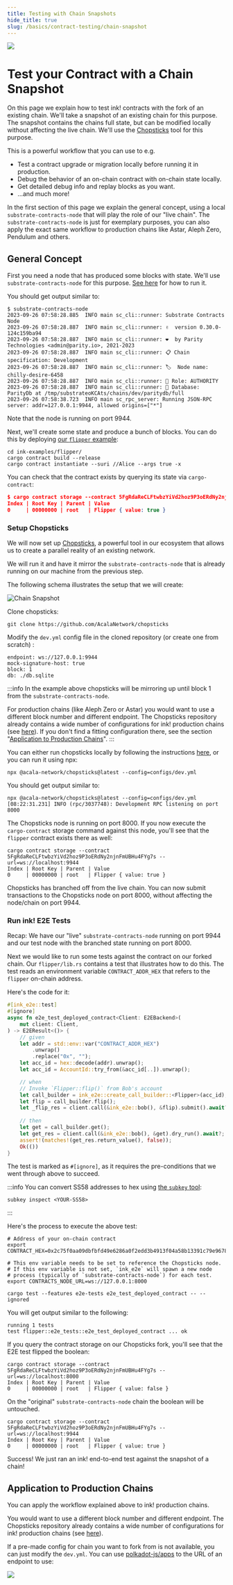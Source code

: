 ```yaml
---
title: Testing with Chain Snapshots
hide_title: true
slug: /basics/contract-testing/chain-snapshot
---
```


<img src="/img/title/blockchain-fork.svg" className="titlePic" />

# Test your Contract with a Chain Snapshot

On this page we explain how to test ink! contracts with the
fork of an existing chain. We'll take a snapshot of an existing
chain for this purpose. The snapshot contains the chains full state,
but can be modified locally without affecting the live chain. 
We'll use the [Chopsticks](https://github.com/AcalaNetwork/chopsticks)
tool for this purpose.

This is a powerful workflow that you can use to e.g.

* Test a contract upgrade or migration locally before running it in production.
* Debug the behavior of an on-chain contract with on-chain state locally.
* Get detailed debug info and replay blocks as you want.
* …and much more!

In the first section of this page we explain the general concept, using a local
`substrate-contracts-node` that will play the role of our "live chain".
The `substrate-contracts-node` is just for exemplary purposes, you can also 
apply the exact same workflow to production chains like Astar, Aleph Zero,
Pendulum and others.

## General Concept

First you need a node that has produced some blocks with state. We'll
use `substrate-contracts-node` for this purpose.
[See here](/5.x/getting-started/running-substrate/) for how to run it.

You should get output similar to:

```
$ substrate-contracts-node
2023-09-26 07:58:28.885  INFO main sc_cli::runner: Substrate Contracts Node    
2023-09-26 07:58:28.887  INFO main sc_cli::runner: ✌️  version 0.30.0-124c159ba94    
2023-09-26 07:58:28.887  INFO main sc_cli::runner: ❤️  by Parity Technologies <admin@parity.io>, 2021-2023    
2023-09-26 07:58:28.887  INFO main sc_cli::runner: 📋 Chain specification: Development    
2023-09-26 07:58:28.887  INFO main sc_cli::runner: 🏷  Node name: chilly-desire-6458    
2023-09-26 07:58:28.887  INFO main sc_cli::runner: 👤 Role: AUTHORITY    
2023-09-26 07:58:28.887  INFO main sc_cli::runner: 💾 Database: ParityDb at /tmp/substrateoKCAts/chains/dev/paritydb/full    
2023-09-26 07:58:38.723  INFO main sc_rpc_server: Running JSON-RPC server: addr=127.0.0.1:9944, allowed origins=["*"]  
```

Note that the node is running on port 9944.

Next, we'll create some state and produce a bunch of blocks. You can do this by deploying [our
`flipper` example](https://github.com/paritytech/ink-examples/tree/main/flipper):

```
cd ink-examples/flipper/
cargo contract build --release
cargo contract instantiate --suri //Alice --args true -x
```

You can check that the contract exists by querying its state via `cargo-contract`:

```json
$ cargo contract storage --contract 5FgRdaReCLFtwbzYiVd2hoz9P3oERdNy2njnFmUBHu4FYg7s
Index | Root Key | Parent | Value                                                                                                            
0     | 00000000 | root   | Flipper { value: true } 
```

### Setup Chopsticks

We will now set up [Chopsticks](https://github.com/AcalaNetwork/chopsticks),
a powerful tool in our ecosystem that allows us to create a parallel reality
of an existing network.

We will run it and have it mirror the `substrate-contracts-node` that is already running
on our machine from the previous step.

The following schema illustrates the setup that we will create:

<img className="schema2" width title="Test your smart contract on a Chopsticks branch" src="/img/test-smart-contract-with-chain-snapshot.svg" alt="Chain Snapshot" />

Clone chopsticks:

```
git clone https://github.com/AcalaNetwork/chopsticks
```

Modify the `dev.yml` config file in the cloned repository (or create one from scratch) :

```
endpoint: ws://127.0.0.1:9944
mock-signature-host: true
block: 1
db: ./db.sqlite
```

:::info
In the example above chopsticks will be mirroring up until block 1 from the
`substrate-contracts-node`.

For production chains (like Aleph Zero or Astar) you would want to use a different
block number and different endpoint. The Chopsticks repository already contains a
wide number of configurations for ink! production chains (see [here](https://github.com/AcalaNetwork/chopsticks/tree/master/configs)).
If you don't find a fitting configuration there, see the section
"[Application to Production Chains](#application-to-production-chains)".
:::

You can either run chopsticks locally by following the instructions
[here](https://github.com/AcalaNetwork/chopsticks#install), or
you can run it using npx:

```
npx @acala-network/chopsticks@latest --config=configs/dev.yml
```

You should get output similar to:

```
npx @acala-network/chopsticks@latest --config=configs/dev.yml
[08:22:31.231] INFO (rpc/3037748): Development RPC listening on port 8000
```

The Chopsticks node is running on port 8000.
If you now execute the `cargo-contract` storage command against this node, you'll see
that the `flipper` contract exists there as well:

```
cargo contract storage --contract 5FgRdaReCLFtwbzYiVd2hoz9P3oERdNy2njnFmUBHu4FYg7s --url=ws://localhost:9944
Index | Root Key | Parent | Value                                                                                                            
0     | 00000000 | root   | Flipper { value: true }
```

Chopsticks has branched off from the live chain.
You can now submit transactions to the Chopsticks node on port 8000,
without affecting the node/chain on port 9944.

### Run ink! E2E Tests

Recap: We have our "live" `substrate-contracts-node` running on port 9944
and our test node with the branched state running on port 8000.

Next we would like to run some tests against the contract on our forked chain. 
Our `flipper/lib.rs` contains a test that illustrates how to do this.
The test reads an environment variable `CONTRACT_ADDR_HEX` that refers to
the `flipper` on-chain address.

Here's the code for it:

```rust
#[ink_e2e::test]
#[ignore]
async fn e2e_test_deployed_contract<Client: E2EBackend>(
    mut client: Client,
) -> E2EResult<()> {
    // given
    let addr = std::env::var("CONTRACT_ADDR_HEX")
        .unwrap()
        .replace("0x", "");
    let acc_id = hex::decode(addr).unwrap();
    let acc_id = AccountId::try_from(&acc_id[..]).unwrap();

    // when
    // Invoke `Flipper::flip()` from Bob's account
    let call_builder = ink_e2e::create_call_builder::<Flipper>(acc_id);
    let flip = call_builder.flip();
    let _flip_res = client.call(&ink_e2e::bob(), &flip).submit().await?;
    
    // then
    let get = call_builder.get();
    let get_res = client.call(&ink_e2e::bob(), &get).dry_run().await?;
    assert!(matches!(get_res.return_value(), false));
    Ok(())
}
```

The test is marked as `#[ignore]`, as it requires the pre-conditions that we went through
above to succeed.

:::info
You can convert SS58 addresses to hex using [the `subkey` tool](https://crates.io/crates/subkey):

```
subkey inspect <YOUR-SS58>
```
:::

Here's the process to execute the above test:

```
# Address of your on-chain contract
export CONTRACT_HEX=0x2c75f0aa09dbfbfd49e6286a0f2edd3b4913f04a58b13391c79e96782f5713e3

# This env variable needs to be set to reference the Chopsticks node.
# If this env variable is not set, `ink_e2e` will spawn a new node
# process (typically of `substrate-contracts-node`) for each test.
export CONTRACTS_NODE_URL=ws://127.0.0.1:8000

cargo test --features e2e-tests e2e_test_deployed_contract -- --ignored
```

You will get output similar to the following:

```
running 1 tests
test flipper::e2e_tests::e2e_test_deployed_contract ... ok
```

If you query the contract storage on our Chopsticks fork, you'll see that the E2E test
flipped the boolean:

```
cargo contract storage --contract 5FgRdaReCLFtwbzYiVd2hoz9P3oERdNy2njnFmUBHu4FYg7s --url=ws://localhost:8000
Index | Root Key | Parent | Value                                                                                                            
0     | 00000000 | root   | Flipper { value: false }
```

On the "original" `substrate-contracts-node` chain the boolean will be untouched.

```
cargo contract storage --contract 5FgRdaReCLFtwbzYiVd2hoz9P3oERdNy2njnFmUBHu4FYg7s --url=ws://localhost:9944
Index | Root Key | Parent | Value                                                                                                            
0     | 00000000 | root   | Flipper { value: true }
```

Success! We just ran an ink! end-to-end test against the snapshot of a chain!

## Application to Production Chains

You can apply the workflow explained above to ink! production chains.

You would want to use a different block number and different endpoint.
The Chopsticks repository already contains a wide number of configurations for
ink! production chains (see [here](https://github.com/AcalaNetwork/chopsticks/tree/master/configs)).

If a pre-made config for chain you want to fork from is not available, you can just
modify the `dev.yml`. You can use [polkadot-js/apps](https://polkadot.js.org/apps) to
the URL of an endpoint to use:

<img src="/img/polkadot-js-rpc-endpoint.png"  />